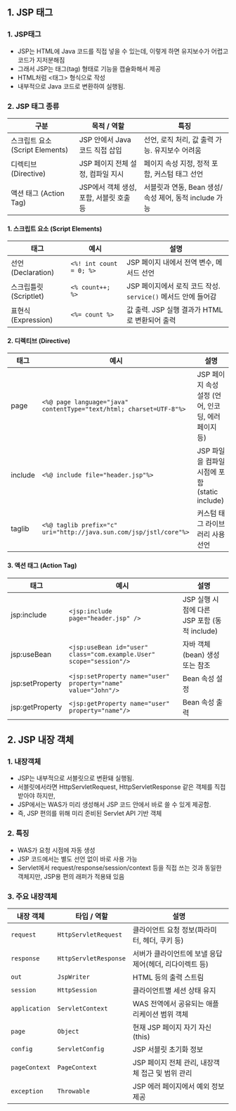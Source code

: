 ## 1. JSP 태그
### 1. JSP태그
 - JSP는 HTML에 Java 코드를 직접 넣을 수 있는데, 이렇게 하면 유지보수가 어렵고 코드가 지저분해짐
 - 그래서 JSP는 태그(tag) 형태로 기능을 캡슐화해서 제공
 - HTML처럼 <태그> 형식으로 작성
 - 내부적으로 Java 코드로 변환하여 실행됨.

### 2. JSP 태그 종류
| 구분                        | 목적 / 역할                    | 특징                                    |
| ------------------------------------- | --- |---------------------------------------|
| 스크립트 요소 (Script Elements) | JSP 안에서 Java 코드 직접 삽입   | 선언, 로직 처리, 값 출력 가능. 유지보수 어려움          |
| 디렉티브 (Directive)          | JSP 페이지 전체 설정, 컴파일 지시   | 페이지 속성 지정, 정적 포함, 커스텀 태그 선언           |
| 액션 태그 (Action Tag)        | JSP에서 객체 생성, 포함, 서블릿 호출 등 | 서블릿과 연동, Bean 생성/속성 제어, 동적 include 가능 |

#### 1. 스크립트 요소 (Script Elements)
| 태그               | 예시                      | 설명                                             |
| ---------------- | ----------------------- | ---------------------------------------------- |
| 선언(Declaration)  | `<%! int count = 0; %>` | JSP 페이지 내에서 전역 변수, 메서드 선언                  |
| 스크립틀릿(Scriptlet) | `<% count++; %>`        | JSP 페이지에서 로직 코드 작성. `service()` 메서드 안에 들어감 |
| 표현식(Expression)  | `<%= count %>`          | 값 출력. JSP 실행 결과가 HTML로 변환되어 출력             |

#### 2. 디렉티브 (Directive)
| 태그      | 예시                                                                  | 설명                                      |
| ------- | ------------------------------------------------------------------- | --------------------------------------- |
| page    | `<%@ page language="java" contentType="text/html; charset=UTF-8"%>` | JSP 페이지 속성 설정 (언어, 인코딩, 에러 페이지 등)       |
| include | `<%@ include file="header.jsp"%>`                                   | JSP 파일을 컴파일 시점에 포함 (static include) |
| taglib  | `<%@ taglib prefix="c" uri="http://java.sun.com/jsp/jstl/core"%>`   | 커스텀 태그 라이브러리 사용 선언                      |

#### 3. 액션 태그 (Action Tag)
| 태그               | 예시                                                                  | 설명                                |
| ---------------- | ------------------------------------------------------------------- | --------------------------------- |
| jsp\:include     | `<jsp:include page="header.jsp" />`                                 | JSP 실행 시점에 다른 JSP 포함 (동적 include) |
| jsp\:useBean     | `<jsp:useBean id="user" class="com.example.User" scope="session"/>` | 자바 객체(bean) 생성 또는 참조              |
| jsp\:setProperty | `<jsp:setProperty name="user" property="name" value="John"/>`       | Bean 속성 설정                        |
| jsp\:getProperty | `<jsp:getProperty name="user" property="name"/>`                    | Bean 속성 출력                        |

## 2. JSP 내장 객체
### 1. 내장객체 
 - JSP는 내부적으로 서블릿으로 변환돼 실행됨.
 - 서블릿에서라면 HttpServletRequest, HttpServletResponse 같은 객체를 직접 받아야 하지만, 
 - JSP에서는 WAS가 미리 생성해서 JSP 코드 안에서 바로 쓸 수 있게 제공함.
 - 즉, JSP 편의를 위해 미리 준비된 Servlet API 기반 객체

### 2. 특징
 - WAS가 요청 시점에 자동 생성
 - JSP 코드에서는 별도 선언 없이 바로 사용 가능
 - Servlet에서 request/response/session/context 등을 직접 쓰는 것과 동일한 객체지만, JSP용 편의 래퍼가 적용돼 있음

### 3. 주요 내장객체
| 내장 객체         | 타입 / 역할               | 설명                               |
| ------------- | --------------------- | -------------------------------- |
| `request`     | `HttpServletRequest`  | 클라이언트 요청 정보(파라미터, 헤더, 쿠키 등)      |
| `response`    | `HttpServletResponse` | 서버가 클라이언트에 보낼 응답 제어(헤더, 리다이렉트 등) |
| `out`         | `JspWriter`           | HTML 등의 출력 스트림                   |
| `session`     | `HttpSession`         | 클라이언트별 세션 상태 유지                  |
| `application` | `ServletContext`      | WAS 전역에서 공유되는 애플리케이션 범위 객체       |
| `page`        | `Object`              | 현재 JSP 페이지 자기 자신(this)           |
| `config`      | `ServletConfig`       | JSP 서블릿 초기화 정보                   |
| `pageContext` | `PageContext`         | JSP 페이지 전체 관리, 내장객체 접근 및 범위 관리   |
| `exception`   | `Throwable`           | JSP 에러 페이지에서 예외 정보 제공            |
